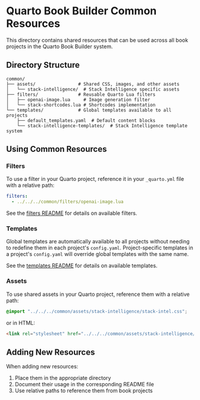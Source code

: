 # Quarto Book Builder Common Resources

This directory contains shared resources that can be used across all book projects in the Quarto Book Builder system.

## Directory Structure

```
common/
├── assets/                # Shared CSS, images, and other assets
│   └── stack-intelligence/  # Stack Intelligence specific assets
├── filters/               # Reusable Quarto Lua filters
│   ├── openai-image.lua     # Image generation filter
│   └── stack-shortcodes.lua # Shortcodes implementation
└── templates/             # Global templates available to all projects
    ├── default_templates.yaml  # Default content blocks
    └── stack-intelligence-templates/  # Stack Intelligence template system
```

## Using Common Resources

### Filters

To use a filter in your Quarto project, reference it in your `_quarto.yml` file with a relative path:

```yaml
filters:
  - ../../../common/filters/openai-image.lua
```

See the [filters README](filters/README.md) for details on available filters.

### Templates

Global templates are automatically available to all projects without needing to redefine them in each project's `config.yaml`. Project-specific templates in a project's `config.yaml` will override global templates with the same name.

See the [templates README](templates/README.md) for details on available templates.

### Assets

To use shared assets in your Quarto project, reference them with a relative path:

```css
@import "../../../common/assets/stack-intelligence/stack-intel.css";
```

or in HTML:

```html
<link rel="stylesheet" href="../../../common/assets/stack-intelligence/stack-intel.css">
```

## Adding New Resources

When adding new resources:

1. Place them in the appropriate directory
2. Document their usage in the corresponding README file
3. Use relative paths to reference them from book projects